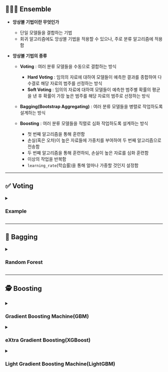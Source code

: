 ## 👨‍👩‍👦 Ensemble

- **앙상블 기법이란 무엇인가**
    - 단일 모델들을 결합하는 기법
    - 회귀 알고리즘에도 앙상블 기법을 적용할 수 있으나, 주로 분류 알고리즘에 적용함

- **앙상블 기법의 종류**
    - **Voting** : 여러 분류 모델들을 수동으로 결합하는 방식
        - **Hard Voting** : 임의의 자료에 대하여 모델들이 예측한 결과를 종합하여 다수결로 해당 자료의 범주를 선정하는 방식
        - **Soft Voting** : 임의의 자료에 대하여 모델들이 예측한 범주별 확률의 평균을 낸 후 확률이 가장 높은 범주를 해당 자료의 범주로 선정하는 방식
    
    - **Bagging(Bootstrap Aggregating)** : 여러 분류 모델들을 병렬로 작업하도록 설계하는 방식
    
    - **Boosting** : 여러 분류 모델들을 직렬로 심화 작업하도록 설계하는 방식
        - 첫 번째 알고리즘을 통해 훈련함
        - 손실(혹은 오차)이 높은 자료들에 가중치를 부여하여 두 번째 알고리즘으로 전송함
        - 두 번째 알고리즘을 통해 훈련하되, 손실이 높은 자료를 심화 훈련함
        - 이상의 작업을 반복함
        - `learning_rate`(학습률)을 통해 얼마나 가중할 것인지 설정함

---

## ✅ Voting

<details><summary><h3>Example</h3></summary>

- **사용 방법**

    ```
    from sklearn.tree import DecisionTreeClassifier
    from sklearn.neighbors import KNeighborsClassifier
    from sklearn.linear_model import LogisticRegression
    from sklearn.ensemble import VotingClassifier
    from sklearn.metrics import accuracy_score

    # 결정 트리 알고리즘 인스턴스 생성
    dt_clf = DecisionTreeClassifier()

    # 최근접 이웃 알고리즘 인스턴스 생성
    knn_clf = KNeighborsClassifier()

    # 로지스틱 회귀 알고리즘 인스턴스 생성
    lg_clf = LogisticRegression()

    # soft voting을 통해 세 인스턴스를 결합하여 앙상블 알고리즘 인스턴스 생성
    voting_clf = VotingClassifier(
        estimators = [('DT', dt_clf), ('KNN', knn_clf), ('LG', lg_clf)],
        voting = 'soft'
        )

    # 훈련용 데이터 세트를 통해 인스턴스를 훈련시켜서 모델 설계
    voting_clf.fit(X_train, y_train)

    # 평가용 데이터 세트를 통해 예측
    y_predict = voting_clf.predict(X_test)

    # 대표적인 성능 평가 지표인 결정계수를 통해 성능 평가
    score = accuracy_score(y_test, y_predict)
    print(score)
    ```

- **주요 하이퍼파라미터**
    - `estimators` : 동원할 알고리즘 인스턴스 리스트
    
    - `voting = 'hard'` : 설계 방식
        - `hard` : hard voting
        - `soft` : soft voting

</details>

---

## 🤝 Bagging

<details><summary><h3>Random Forest</h3></summary>

- **정의 : 대표적인 Bagging 방식의 알고리즘**
    - 결정 트리 알고리즘에 기반함

- **사용 방법**

    ```
    from sklearn.ensemble import RandomForestClassifier
    from sklearn.metrics import accuracy_score

    # 랜덤 포레스트 알고리즘 인스턴스 생성
    rf_clf = RandomForestClassifier()

    # 훈련용 데이터 세트를 통해 인스턴스를 훈련시켜서 모델 설계
    rf_clf.fit(X_train, y_train)
    
    # 평가용 데이터 세트를 통해 예측
    y_predict = rf_clf.predict(X_test)
    
    # 대표적인 성능 평가 지표인 결정계수를 통해 성능 평가
    socre = accuracy_score(y_test, y_predict)
    print(score)
    ```

- **주요 하이퍼파라미터**

- **기타 하이퍼파라미터 및 모델 정보 목록은 `estimator_params`을 통해 확인 가능함**

</details>

---

## 🕵️ Boosting

<details><summary><h3>Gradient Boosting Machine(GBM)</h3></summary>

- **정의 : 대표적인 Boosting 방식의 알고리즘**
    - 결정 트리 알고리즘에 기반함
    - 손실 측정 및 최소화 방법으로서 경사하강법을 채택함

- **사용 방법**

    ```
    from sklearn.ensemble import GradientBoostingClassifier
    from sklearn.metrics import accuracy_score
    
    # GBM 알고리즘 인스턴스 생성
    gbm_clf = GradientBoostingClassifier()

    # 훈련용 데이터 세트를 통해 인스턴스를 훈련시켜서 모델 설계
    gbm_clf.fit(X_train, y_train)
    
    # 평가용 데이터 세트를 통해 예측
    y_predict = gbm_clf.predict(X_test)
    
    # 대표적인 성능 평가 지표인 결정계수를 통해 성능 평가
    socre = accuracy_score(y_test, y_predict)
    print(score)
    ```

- **주요 하이퍼파라미터**
    - `random_state = None`
    - `n_estimators = 100` : 동원할 모델의 개수
    - `learning_rate = 0.1` : 학습률
    - `max_depth = -1` : 트리 최대 깊이
    - `min_samples_split = 2` : 하위 노드로 가지치기하기 위해 필요한 최소한의 샘플 개수
    - `min_samples_leaf = 1` : 리프 노드가 되기 위해 필요한 최소한의 샘플 개수

- **다음의 속성을 통해 훈련된 모델의 정보를 확인할 수 있음**
    - `feature_importances_` : 설명변수별 가중치

- **기타 하이퍼파라미터 및 모델 정보 목록은 `estimator_params`을 통해 확인 가능함**

</details>

<details><summary><h3>eXtra Gradient Boosting(XGBoost)</h3></summary>

- **정의 : GBM을 균형 트리 분할 방식을 보존하면서 보완한 알고리즘**
    - 병렬 처리가 불가능하여 속도가 느리고 과적합이 발생할 우려가 있는 GBM 알고리즘을 보완함
    - 내장된 교차검증 절차를 통해 예측 성능이 향상되지 않을 경우 Early Stopping할 수 있음

- **균형 트리 분할 방식 : 모든 리프 노드에서 균등하게 가지치기하는 방식**
    ![트리 분할 방식](https://www.mdpi.com/mathematics/mathematics-08-00765/article_deploy/html/images/mathematics-08-00765-g005-550.jpg)
  
    - 리프 중심 트리 분할 방식보다 과적합 방지에 뛰어남
        - 트리 형태가 비대칭적으로 형성되는 것을 방지할 수 있음
        - 트리 깊이가 심화되는 것을 방지할 수 있음
    
    - 리프 중심 분할 방식에 비해 손실을 최소화하지 못할 가능성이 높음
    
    - 결정 트리를 기반으로 하는 대부분의 알고리즘은 균형 트리 분할 방식을 채택함

- **사용 방법**

    ```
    from xgboost import XGBClassifier
    from sklearn.metrics import accuracy_score
    
    # XGB 알고리즘 인스턴스 생성
    xgb_clf = XGBClassifier()
    
    # 교차검증 시 사용할 데이터 세트 구성
    evals = [(X_val, y_val)]

    # 훈련용 데이터 세트를 통해 인스턴스를 훈련시켜서 모델 설계
    # 검증용 데이터 세트를 통해 교차검증
    xgb_clf.fit(
        X_train, y_train,
        eval_set = evals,
        eval_metric = 'logloss'
        )

    # 평가용 데이터 세트를 통해 예측
    y_predict = xgb_clf.predict(X_test)
    
    # 대표적인 성능 평가 지표인 결정계수를 통해 성능 평가
    socre = accuracy_score(y_test, y_predict)
    print(score)
    ```

- **주요 하이퍼파라미터**
    - **인스턴스 생성 시 설정**
        - `random_state = None`
        - `n_estimators = 100` : 동원할 모델의 개수
        - `learning_rate = 0.1` : 학습률
        - `max_depth = 6` : 트리 최대 깊이
        - `min_child_weight = 1` : 하위 노드로 가지치기하기 위해 필요한 최소한의 샘플 개수

    - **훈련 시 설정**
        - `early_stopping_rounds = None` : 학습이 장기화될 경우 조기 종료하기 위한 조건으로서 최대 학습 횟수
        
        - `eval_set` : 성능 교차검증에 사용할 데이터 세트
            - 데이터 세트 분할 시 우선 훈련용과 평가용으로 분할함
            - 이후 훈련용 데이터 세트를 훈련용과 검증용으로 재분할함
            - 검증용 데이터 세트로 하나 이상을 사용할 수 있음
        
        - `eval_metric` : 교차검증 시 사용할 평가 지표
            - `logloss` : 이항분류분석 교차검증 시 평가 지표
            - `multi-logloss` : 다항분류분석 교차검증 시 평가 지표

- **다음의 속성을 통해 훈련된 모델의 정보를 확인할 수 있음**
    - `feature_importances_` : 설명변수별 가중치

- **다음을 통해 학습된 모델이 계산한 설명변수별 가중치를 시각화할 수 있음**

    ```
    from xgboost import plot_importance
    print(plot_importance(xgb_clf))
    ```

- **기타 하이퍼파라미터 및 모델 정보 목록은 `estimator_params`을 통해 확인 가능함**

</details>

<details><summary><h3>Light Gradient Boosting Machine(LightGBM)</h3></summary>

- **정의 : GBM을 리프 중심 트리 분할 방식으로 보완한 알고리즘**
    - 병렬 처리가 불가능하여 속도가 느리고 과적합이 발생할 우려가 있는 GBM 알고리즘을 보완함
    - 내장된 교차검증 절차를 통해 예측 성능이 향상되지 않을 경우 Early Stopping할 수 있음

- **리프 중심 트리 분할 방식 : 리프 노드 중 손실이 가장 큰 노드만 취사선택하여 분할하는 방식**

    ![트리 분할 방식](https://www.mdpi.com/mathematics/mathematics-08-00765/article_deploy/html/images/mathematics-08-00765-g005-550.jpg)

    - 균형 트리 분할 방식보다 손실 최소화에 뛰어남
        - 리프 노드 중 손실이 큰 노드를 심화 작업함
        
    - 균형 트리 분할 방식에 비해 과적합 발생 가능성이 높음
        - 트리 형태가 비대칭적으로 형성됨
        - 트리 깊이가 심화될 수 있음
        
    - 학습할 데이터의 수가 적을 경우 지양할 것을 권장함

- **사용 방법**

    ```
    from lightgbm import LGBMClassifier
    from sklearn.metrics import accuracy_score
    
    # Light GBM 알고리즘 인스턴스 생성
    lgb_clf = LGBMClassifier()
    
    # 교차검증 시 사용할 데이터 세트 구성
    evals = [(X_val, y_val)]

    # 훈련용 데이터 세트를 통해 인스턴스를 훈련시켜서 모델 설계
    # 검증용 데이터 세트를 통해 교차검증
    lgb_clf.fit(
        X_train, y_train,
        eval_set = evals,
        eval_metric = 'logloss'
        )

    # 평가용 데이터 세트를 통해 예측
    y_predict = lgb_clf.predict(X_test)
    
    # 대표적인 성능 평가 지표인 결정계수를 통해 성능 평가
    socre = accuracy_score(y_test, y_predict)
    print(score)
    ```

- **주요 하이퍼파라미터**
    - **인스턴스 생성 시 설정**
        - `random_state = None`
        - `n_estimators = 100` : 동원할 모델의 개수
        - `learning_rate = 0.1` : 학습률
        - `max_depth = -1` : 트리 최대 깊이
        - `min_child_samples = 20` : 리프 노드가 되기 위해 필요한 최소한의 샘플 개수

    - **훈련 시 설정**
        - `early_stopping_rounds = None` : 학습이 장기화될 경우 조기 종료하기 위한 조건으로서 최대 학습 횟수
        
        - `eval_set` : 성능 교차검증에 사용할 데이터 세트
            - 데이터 세트 분할 시 우선 훈련용과 평가용으로 분할함
            - 이후 훈련용 데이터 세트를 훈련용과 검증용으로 재분할함
        
        - `eval_metric` : 교차검증 시 사용할 평가 지표
            - `logloss` : 이항분류분석 교차검증 시 평가 지표
            - `multi-logloss` : 다항분류분석 교차검증 시 평가 지표

- **다음의 속성을 통해 훈련된 모델의 정보를 확인할 수 있음**
    - `feature_importances_` : 설명변수별 가중치

- **다음을 통해 학습된 모델이 계산한 설명변수별 가중치를 시각화할 수 있음**

    ```
    from lightgbm import plot_importance
    print(plot_importance(lgb_clf))
    ```

- **기타 하이퍼파라미터 및 모델 정보 목록은 `estimator_params`을 통해 확인 가능함**

</details>